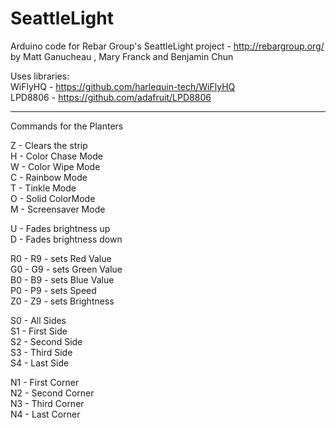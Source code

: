 SeattleLight
============
Arduino code for Rebar Group's SeattleLight project - http://rebargroup.org/  
by Matt Ganucheau , Mary Franck and Benjamin Chun

Uses libraries:  
WiFlyHQ - https://github.com/harlequin-tech/WiFlyHQ  
LPD8806 - https://github.com/adafruit/LPD8806  

------------------------------  
Commands for the Planters  
  
Z - Clears the strip  
H - Color Chase Mode  
W - Color Wipe Mode  
C - Rainbow Mode  
T - Tinkle Mode  
O - Solid ColorMode  
M - Screensaver Mode  

U - Fades brightness up  
D - Fades brightness down  

R0 - R9  - sets Red Value  
G0 - G9  - sets Green Value  
B0 - B9  - sets Blue Value  
P0 - P9  - sets Speed  
Z0 - Z9  - sets Brightness  

S0 - All Sides  
S1 - First Side  
S2 - Second Side  
S3 - Third Side  
S4 - Last Side  

N1 - First Corner  
N2 - Second Corner  
N3 - Third Corner  
N4 - Last Corner  
